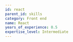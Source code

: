 ```yaml
---
id: react
parent_id: skills
category: Front end
name: React
years_of_experience: 0.5
expertise_level: Intermediate
---
```

